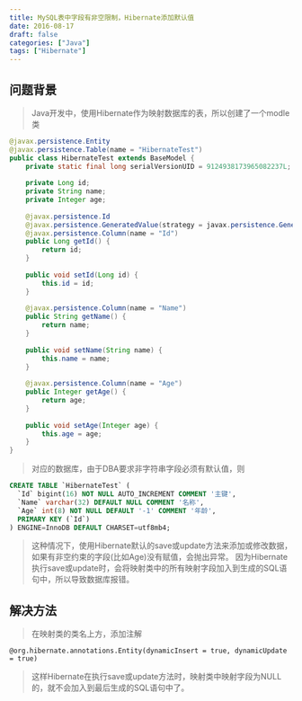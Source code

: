 ```yaml
---
title: MySQL表中字段有非空限制，Hibernate添加默认值
date: 2016-08-17
draft: false
categories: ["Java"]
tags: ["Hibernate"] 
---
```


## 问题背景

> Java开发中，使用Hibernate作为映射数据库的表，所以创建了一个modle类

``` java
@javax.persistence.Entity
@javax.persistence.Table(name = "HibernateTest")
public class HibernateTest extends BaseModel {
    private static final long serialVersionUID = 9124938173965082237L;
	
    private Long id;
    private String name;
    private Integer age;
	
    @javax.persistence.Id
    @javax.persistence.GeneratedValue(strategy = javax.persistence.GenerationType.IDENTITY)
    @javax.persistence.Column(name = "Id")
    public Long getId() {
        return id;
    }
	
    public void setId(Long id) {
        this.id = id;
    }
	
    @javax.persistence.Column(name = "Name")
    public String getName() {
        return name;
    }
	
    public void setName(String name) {
        this.name = name;
    }
	
    @javax.persistence.Column(name = "Age")
    public Integer getAge() {
        return age;
    }
	
    public void setAge(Integer age) {
        this.age = age;
    }
}
```

<!-- more -->

> 对应的数据库，由于DBA要求非字符串字段必须有默认值，则

```sql
CREATE TABLE `HibernateTest` (
  `Id` bigint(16) NOT NULL AUTO_INCREMENT COMMENT '主键',
  `Name` varchar(32) DEFAULT NULL COMMENT '名称',
  `Age` int(8) NOT NULL DEFAULT '-1' COMMENT '年龄',
  PRIMARY KEY (`Id`)
) ENGINE=InnoDB DEFAULT CHARSET=utf8mb4;
```

> 这种情况下，使用Hibernate默认的save或update方法来添加或修改数据，如果有非空约束的字段(比如Age)没有赋值，会抛出异常。
> 因为Hibernate执行save或update时，会将映射类中的所有映射字段加入到生成的SQL语句中，所以导致数据库报错。

## 解决方法

> 在映射类的类名上方，添加注解

```
@org.hibernate.annotations.Entity(dynamicInsert = true, dynamicUpdate = true)
```
	
> 这样Hibernate在执行save或update方法时，映射类中映射字段为NULL的，就不会加入到最后生成的SQL语句中了。
